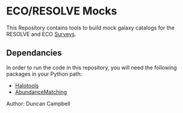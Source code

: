 # ECO/RESOLVE Mocks

This Repository contains tools to build mock galaxy catalogs for the RESOLVE and ECO [Surveys](https://resolve.astro.unc.edu).

## Dependancies
In order to run the code in this repository, you will need the following packages in your Python path:

* [Halotools](https://halotools.readthedocs.io/en/latest/)
* [AbundanceMatching](https://bitbucket.org/yymao/abundancematching)


Author: Duncan Campbell